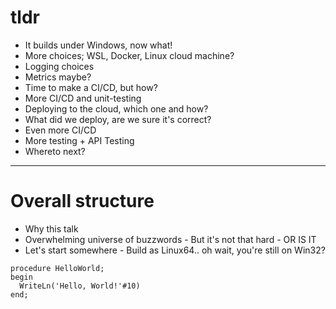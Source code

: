 # tldr

* It builds under Windows, now what!
* More choices; WSL, Docker, Linux cloud machine?
* Logging choices
* Metrics maybe?
* Time to make a CI/CD, but how?
* More CI/CD and unit-testing
* Deploying to the cloud, which one and how?
* What did we deploy, are we sure it's correct?
* Even more CI/CD
* More testing + API Testing
* Whereto next?


---


# Overall structure

* Why this talk
* Overwhelming universe of buzzwords - But it's not that hard - OR IS IT
* Let's start somewhere - Build as Linux64.. oh wait, you're still on Win32?

```
procedure HelloWorld;
begin
  WriteLn('Hello, World!'#10)
end;
```

